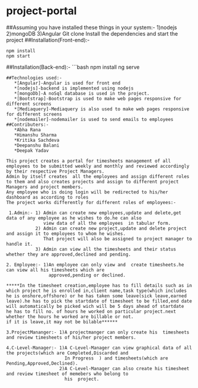 # project-portal
##Assuming you have installed these things in your system:-
   1)nodejs
   2)mongoDB
   3)Angular
Git clone Install the dependencies and start the project
##Installation(Front-end):-
   ```
   npm install
   npm start
```
##Installation(Back-end):-
    ```bash
   npm install
   ng serve
```
##Technologies used:-
   *[Angular]-Angular is used for front end
   *[nodejs]-backend is implemented using nodejs
   *[mongoDb]-A noSql database is used in the project.
   *[Bootstrap]-Bootstrap is used to make web pages responsive for different screens
   *[Mediaquery]-Mediaquery is also used to make web pages responsive for different screens
   *[nodemailer]-nodemailer is used to send emails to employees 
##Contributers:-
   *Abha Rana
   *Himanshu Sharma
   *Kritika Sachdeva
   *Deepanshu Balani
   *Deepak Yadav   
 
This project creates a portal for timesheets management of all employees to be submitted weekly and monthly and reviewed accordingly by their respective Project Managers.
Admin by itself creates  all the employees and assign different roles to them and also creates projects and assign to different project Managers and project members.
Any employee who is doing login will be redirected to his/her dashboard as according to roles
The project works differently for different roles of employees:-
 
 1.Admin:- 1) Admin can create new employees,update and delete,get data of any employee as he wishes to do.he can also 
              view data of all the employees  in tabular form.
           2) Admin can create new project,update and delete project and assign it to employees to whom he wishes.
              That project will also be assigned to project manager to handle it.
           3) Admin can view all the timesheets and their status whether they are approved,declined and pending.

2. Employee:- 1)An employee can only view and  create timesheets.he can view all his timesheets which are 
                approved,pending or declined.

*****In the timesheet creation,employee has to fill details such as in which project he is enrolled in,client name,task type(which includes he is onshore,offshore) or he has taken some leave(sick leave,earned leave).he has to pick the startdate of timesheet to be filled,end date will automatically be picked wich will be 5 days ahead of startdate
he has to fill no. of hours he worked on particular project.next whether the hours he worked are billable or not.
if it is leave,it may not be bilable******

3.ProjectMananger:- 1)A projectmanger can only create his  timesheets and review timesheets of his/her project members.

4.C-Level-Manager:- 1)A C-Level-Manager can view graphical data of all the projects(which are Completed,Discarded and 
                      In Progress  ) and timesheets(which are Pending,Approved,Declined).
                    2)A C-Level-Manager can also create his timesheet and review timesheet of memebers who belong to 
                      his  project.


